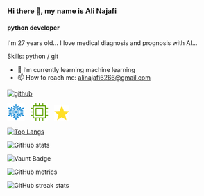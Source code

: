### Hi there 👋, my name is Ali Najafi
#### python developer
I'm 27 years old...
I love medical diagnosis and prognosis with AI...

Skills: python / git

- 🌱 I’m currently learning machine learning 
- 📫 How to reach me: alinajafi6266@gmail.com 


[<img src='https://cdn.jsdelivr.net/npm/simple-icons@3.0.1/icons/github.svg' alt='github' height='40'>](https://github.com/alinajafiii)  

<a href='https://archiveprogram.github.com/'><img src='https://raw.githubusercontent.com/acervenky/animated-github-badges/master/assets/acbadge.gif' width='40' height='40'></a> <a href='https://docs.github.com/en/developers'><img src='https://raw.githubusercontent.com/acervenky/animated-github-badges/master/assets/devbadge.gif' width='40' height='40'></a> <a href='https://stars.github.com/'><img src='https://raw.githubusercontent.com/acervenky/animated-github-badges/master/assets/starbadge.gif' width='35' height='35'></a> 

[![Top Langs](https://github-readme-stats.vercel.app/api/top-langs/?username=alinajafiii)](https://github.com/anuraghazra/github-readme-stats)

![GitHub stats](https://github-readme-stats.vercel.app/api?username=alinajafiii&show_icons=true&count_private=true)  

![Vaunt Badge](https://api.vaunt.dev/v1/github/entities/alinajafiii/contributions?format=svg&private=true)  

![GitHub metrics](https://metrics.lecoq.io/alinajafiii)  

![GitHub streak stats](https://streak-stats.demolab.com/?user=alinajafiii)  


